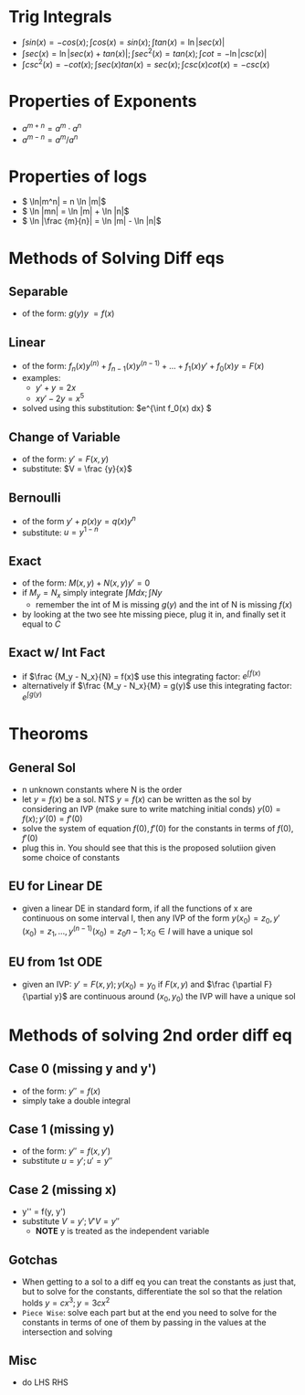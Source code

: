 # Trig Integrals
- $\int sin(x) = -cos(x); \int cos(x) = sin(x); \int tan(x) = \ln |sec(x)|$
- $\int sec(x) = \ln |sec(x) + tan(x)|; \int sec^2(x) = tan(x); \int cot = - \ln |csc(x)|$
- $\int csc^2(x) = -cot(x); \int sec(x)tan(x) = sec(x); \int csc(x)cot(x) = -csc(x)$

# Properties of Exponents
- $a^{m+n} = a^m \cdot a^n$
- $a^{m-n} = a^m / a^n$

# Properties of logs
- $ \ln|m^n| = n \ln |m|$
- $ \ln |mn| = \ln |m| + \ln |n|$
- $ \ln |\frac {m}{n}| = \ln |m| - \ln |n|$

# Methods of Solving Diff eqs
## Separable
- of the form: $g(y)y\ = f(x)$

## Linear
- of the form: $f_n(x)y^{(n)} + f_{n-1}(x)y^{(n-1)} + ... + f_1(x)y' + f_0(x)y = F(x)$
- examples:
    - $y' + y = 2x$
    - $xy' - 2y = x^5$
- solved using this substitution: $e^{\int f_0(x) dx} $

## Change of Variable
- of the form: $y' = F(x, y)$
- substitute: $V = \frac {y}{x}$

## Bernoulli
- of the form $y' + p(x)y = q(x)y^n$
- substitute: $u = y^{1-n}$

## Exact
- of the form: $M(x, y) + N(x, y)y' = 0$
- if $M_y = N_x$ simply integrate $\int M dx; \int Ny$
    - remember the int of M is missing $g(y)$ and the int of N is missing $f(x)$
- by looking at the two see hte missing piece, plug it in, and finally set it equal to $C$

## Exact w/ Int Fact
- if $\frac {M_y - N_x}{N} = f(x)$ use this integrating factor: $e^{\int f(x)}$
- alternatively if $\frac {M_y - N_x}{M} = g(y)$ use this integrating factor: $e^{\int g(y)}$

# Theoroms
## General Sol
- n unknown constants where N is the order
- let $y=f(x)$ be a sol. NTS $y=f(x)$ can be written as the sol by considering an IVP (make sure to write matching initial conds) $y(0) = f(x); y'(0) = f'(0)$
- solve the system of equation $f(0), f'(0)$ for the constants in terms of $f(0), f'(0)$
- plug this in. You should see that this is the proposed solutiion given some choice of constants

## EU for Linear DE
- given a linear DE in standard form, if all the functions of x are continuous on some interval I, then any IVP of the form $y(x_0) = z_0, y'(x_0) = z_1, ..., y^{(n-1)}(x_0) = z_0{n-1}; x_0 \in I$ will have a unique sol 

## EU from 1st ODE
- given an IVP: $y' = F(x, y); y(x_0) = y_0$ if $F(x, y)$ and $\frac {\partial F}{\partial y}$ are continuous around ($x_0,y_0$) the IVP will have a unique sol

# Methods of solving 2nd order diff eq
## Case 0 (missing y and y')
- of the form: $y'' = f(x)$
- simply take a double integral

## Case 1 (missing y)
- of the form: $y'' = f(x, y')$
- substitute $u = y'; u' = y''$

## Case 2 (missing x)
- y'' = f(y, y')
- substitute $V = y'; V'V = y''$
    - **NOTE** y is treated as the independent variable

## Gotchas
- When getting to a sol to a diff eq you can treat the constants as just that, but to solve for the constants, differentiate the sol so that the relation holds $y = cx^3; y = 3cx^2$
- `Piece Wise`: solve each part but at the end you need to solve for the constants in terms of one of them by passing in the values at the intersection and solving

## Misc
- do LHS RHS
